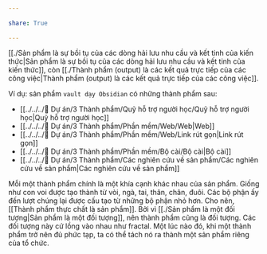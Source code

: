 ---  
share: True  
---  
[[./Sản phẩm là sự bồi tụ của các dòng hải lưu nhu cầu và kết tinh của kiến thức|Sản phẩm là sự bồi tụ của các dòng hải lưu nhu cầu và kết tinh của kiến thức]], còn [[./Thành phẩm (output) là các kết quả trực tiếp của các công việc|Thành phẩm (output) là các kết quả trực tiếp của các công việc]].   
  
Ví dụ: sản phẩm `vault dạy Obsidian` có những thành phẩm sau:  
- [[../../../📐 Dự án/3 Thành phẩm/Quỹ hỗ trợ người học/Quỹ hỗ trợ người học|Quỹ hỗ trợ người học]]  
- [[../../../📐 Dự án/3 Thành phẩm/Phần mềm/Web/Web|Web]]  
- [[../../../📐 Dự án/3 Thành phẩm/Phần mềm/Web/Link rút gọn|Link rút gọn]]  
- [[../../../📐 Dự án/3 Thành phẩm/Phần mềm/Bộ cài/Bộ cài|Bộ cài]]  
- [[../../../📐 Dự án/3 Thành phẩm/Các nghiên cứu về sản phẩm/Các nghiên cứu về sản phẩm|Các nghiên cứu về sản phẩm]]  
  
  
Mỗi một thành phẩm chính là một khía cạnh khác nhau của sản phẩm. Giống như con voi được tạo thành từ vòi, ngà, tai, thân, chân, đuôi. Các bộ phận ấy đến lượt chúng lại được cấu tạo từ những bộ phận nhỏ hơn. Cho nên, [[Thành phẩm thực chất là sản phẩm]]. Bởi vì [[./Sản phẩm là một đối tượng|Sản phẩm là một đối tượng]], nên thành phẩm cũng là đối tượng. Các đối tượng này cứ lồng vào nhau như fractal. Một lúc nào đó, khi một thành phẩm trở nên đủ phức tạp, ta có thể tách nó ra thành một sản phẩm riêng của tổ chức.  
